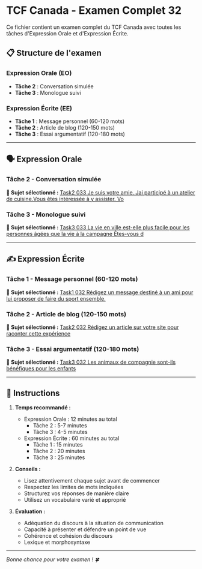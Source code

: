# TCF Canada - Examen Complet 32

Ce fichier contient un examen complet du TCF Canada avec toutes les tâches d'Expression Orale et d'Expression Écrite.

## 📋 Structure de l'examen

### Expression Orale (EO)
- **Tâche 2** : Conversation simulée
- **Tâche 3** : Monologue suivi

### Expression Écrite (EE)  
- **Tâche 1** : Message personnel (60-120 mots)
- **Tâche 2** : Article de blog (120-150 mots)
- **Tâche 3** : Essai argumentatif (120-180 mots)

---

## 🗣️ Expression Orale

### Tâche 2 - Conversation simulée

**📄 Sujet sélectionné :** [Task2 033 Je suis votre amie. Jai participé à un atelier de cuisine.Vous êtes intéressée à y assister. Vo](../tcf_canada/eo/task2/task2_033_Je_suis_votre_amie._Jai_participé_à_un_atelier_de_cuisine.Vous_êtes_intéressée_à_y_assister._Vo.md)

### Tâche 3 - Monologue suivi

**📄 Sujet sélectionné :** [Task3 033 La vie en ville est-elle plus facile pour les personnes âgées que la vie à la campagne Êtes-vous d](../tcf_canada/eo/task3/task3_033_La_vie_en_ville_est-elle_plus_facile_pour_les_personnes_âgées_que_la_vie_à_la_campagne_Êtes-vous_d.md)

---

## ✍️ Expression Écrite

### Tâche 1 - Message personnel (60-120 mots)

**📄 Sujet sélectionné :** [Task1 032 Rédigez un message destiné à un ami pour lui proposer de faire du sport ensemble.](../tcf_canada/ee/task1/task1_032_Rédigez_un_message_destiné_à_un_ami_pour_lui_proposer_de_faire_du_sport_ensemble..md)

### Tâche 2 - Article de blog (120-150 mots)

**📄 Sujet sélectionné :** [Task2 032 Rédigez un article sur votre site pour raconter cette expérience](../tcf_canada/ee/task2/task2_032_Rédigez_un_article_sur_votre_site_pour_raconter_cette_expérience.md)

### Tâche 3 - Essai argumentatif (120-180 mots)

**📄 Sujet sélectionné :** [Task3 032 Les animaux de compagnie sont-ils bénéfiques pour les enfants](../tcf_canada/ee/task3/task3_032_Les_animaux_de_compagnie_sont-ils_bénéfiques_pour_les_enfants.md)

---

## 📝 Instructions

1. **Temps recommandé :**
   - Expression Orale : 12 minutes au total
     - Tâche 2 : 5-7 minutes
     - Tâche 3 : 4-5 minutes
   - Expression Écrite : 60 minutes au total
     - Tâche 1 : 15 minutes
     - Tâche 2 : 20 minutes  
     - Tâche 3 : 25 minutes

2. **Conseils :**
   - Lisez attentivement chaque sujet avant de commencer
   - Respectez les limites de mots indiquées
   - Structurez vos réponses de manière claire
   - Utilisez un vocabulaire varié et approprié

3. **Évaluation :**
   - Adéquation du discours à la situation de communication
   - Capacité à présenter et défendre un point de vue
   - Cohérence et cohésion du discours
   - Lexique et morphosyntaxe

---

*Bonne chance pour votre examen ! 🍀*
